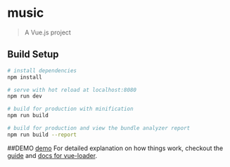 # music

> A Vue.js project

## Build Setup

``` bash
# install dependencies
npm install

# serve with hot reload at localhost:8080
npm run dev

# build for production with minification
npm run build

# build for production and view the bundle analyzer report
npm run build --report
```
##DEMO
[demo](https://lixia9.github.io/vue-music-player/dist/index.html#/)
For detailed explanation on how things work, checkout the [guide](http://vuejs-templates.github.io/webpack/) and [docs for vue-loader](http://vuejs.github.io/vue-loader).
